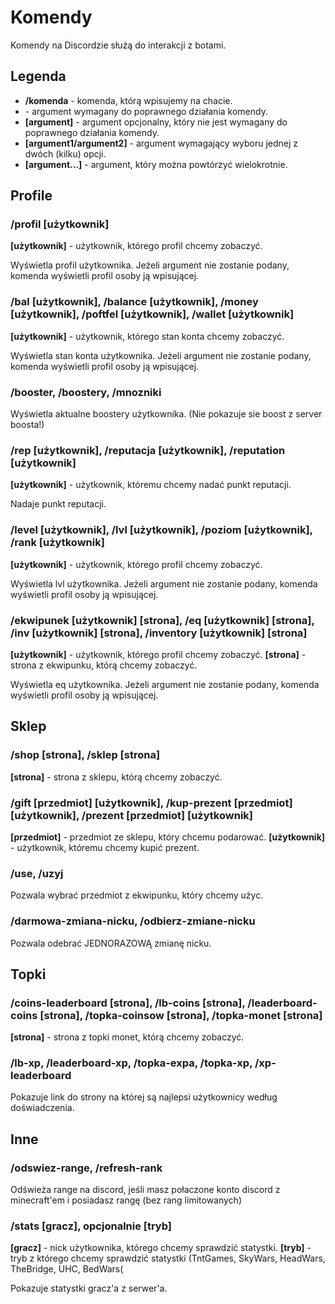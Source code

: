 # Komendy
Komendy na Discordzie służą do interakcji z botami. 

## Legenda
- **/komenda** - komenda, którą wpisujemy na chacie. 
- **<argument>** - argument wymagany do poprawnego działania komendy.
- **[argument]** - argument opcjonalny, który nie jest wymagany do poprawnego działania komendy.
- **[argument1/argument2]** - argument wymagający wyboru jednej z dwóch (kilku) opcji.
- **[argument...]** - argument, który można powtórzyć wielokrotnie.

## Profile

### /profil [użytkownik] 
**[użytkownik]** - użytkownik, którego profil chcemy zobaczyć.

Wyświetla profil użytkownika.
Jeżeli argument nie zostanie podany, komenda wyświetli profil osoby ją wpisującej.

### /bal [użytkownik], /balance [użytkownik], /money [użytkownik], /poftfel [użytkownik], /wallet [użytkownik]
**[użytkownik]** - użytkownik, którego stan konta chcemy zobaczyć.

Wyświetla stan konta użytkownika.
Jeżeli argument nie zostanie podany, komenda wyświetli profil osoby ją wpisującej.

### /booster, /boostery, /mnozniki 

Wyświetla aktualne boostery użytkownika. (Nie pokazuje sie boost z server boosta!)

### /rep [użytkownik], /reputacja [użytkownik], /reputation [użytkownik]
**[użytkownik]** - użytkownik, któremu chcemy nadać punkt reputacji.

Nadaje punkt reputacji.

### /level [użytkownik], /lvl [użytkownik], /poziom [użytkownik], /rank [użytkownik]
**[użytkownik]** - użytkownik, którego profil chcemy zobaczyć.

Wyświetla lvl użytkownika.
Jeżeli argument nie zostanie podany, komenda wyświetli profil osoby ją wpisującej.

### /ekwipunek [użytkownik] [strona], /eq [użytkownik] [strona], /inv [użytkownik] [strona], /inventory [użytkownik] [strona]
**[użytkownik]** - użytkownik, którego profil chcemy zobaczyć.
**[strona]** - strona z ekwipunku, którą chcemy zobaczyć.

Wyświetla eq użytkownika.
Jeżeli argument nie zostanie podany, komenda wyświetli profil osoby ją wpisującej.

## Sklep

### /shop [strona], /sklep [strona] 
**[strona]** - strona z sklepu, którą chcemy zobaczyć.

### /gift [przedmiot] [użytkownik], /kup-prezent [przedmiot] [użytkownik], /prezent [przedmiot] [użytkownik] 

**[przedmiot]** - przedmiot ze sklepu, który chcemu podarować.
**[użytkownik]** - użytkownik, któremu chcemy kupić prezent.

### /use, /uzyj

Pozwala wybrać przedmiot z ekwipunku, który chcemy użyc.

### /darmowa-zmiana-nicku, /odbierz-zmiane-nicku

Pozwala odebrać JEDNORAZOWĄ zmianę nicku.

## Topki

### /coins-leaderboard [strona], /lb-coins [strona], /leaderboard-coins [strona], /topka-coinsow [strona], /topka-monet [strona]
**[strona]** - strona z topki monet, którą chcemy zobaczyć.

### /lb-xp, /leaderboard-xp, /topka-expa, /topka-xp, /xp-leaderboard 

Pokazuje link do strony na której są najlepsi użytkownicy według doświadczenia.

## Inne

### /odswiez-range, /refresh-rank 

Odświeża range na discord, jeśli masz połaczone konto discord z minecraft'em i posiadasz rangę (bez rang limitowanych)

### /stats [gracz], opcjonalnie [tryb]

**[gracz]** - nick użytkownika, którego chcemy sprawdzić statystki.
**[tryb]** - tryb z którego chcemy sprawdzić statystki (TntGames, SkyWars, HeadWars, TheBridge, UHC, BedWars(


Pokazuje statystki gracz'a z serwer'a.














